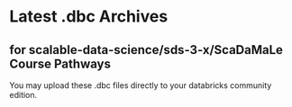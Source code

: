 # Latest .dbc Archives 

## for scalable-data-science/sds-3-x/ScaDaMaLe Course Pathways


You may upload these .dbc files directly to your databricks community edition.



